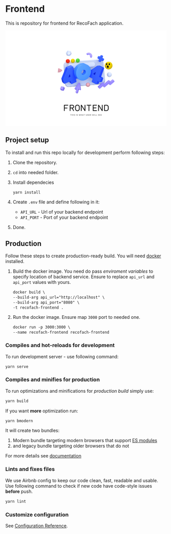 # Frontend

This is repository for frontend for RecoFach application.

![Frontend poster](public/poster.png)

## Project setup

To install and run this repo locally for development
perform following steps:

1. Clone the repository.
1. `cd` into needed folder.
1. Install dependecies

    ```bash
    yarn install
    ```

1. Create `.env` file and define following in it:
    - `API_URL` - Url of your backend endpoint
    - `API_PORT` - Port of your backend endpoint
1. Done.

## Production

Follow these steps to create production-ready build. You will need [docker](https://docker.com) installed.

1. Build the docker image. You need do pass *enviroment variables*
   to specify location of backend service. Ensure to replace
   `api_url` and `api_port` values with yours.

    ```docker
    docker build \
    --build-arg api_url="http://localhost" \
    --build-arg api_port="8080" \
    -t recofach-frontend .
    ```

1. Run the docker image. Ensure map `3000` port to needed one.

    ```docker
    docker run -p 3000:3000 \
    --name recofach-frontend recofach-frontend
    ```

### Compiles and hot-reloads for development

To run development server - use following command:

```bash
yarn serve
```

### Compiles and minifies for production

To run optimizations and minifications for *production build*
simply use:

```bash
yarn build
```

If you want **more** optimization run:

```bash
yarn bmodern
```

It will create two bundles:

1. Modern bundle targeting modern browsers that support
   [ES modules](https://jakearchibald.com/2017/es-modules-in-browsers/)
1. and legacy bundle targeting older browsers that do not

For more details see [documentation](https://cli.vuejs.org/guide/browser-compatibility.html#modern-mode)

### Lints and fixes files

We use Airbnb config to keep our code clean, fast,
readable and usable. Use following command to check if
new code have code-style issues **before** push.

```bash
yarn lint
```

### Customize configuration

See [Configuration Reference](https://cli.vuejs.org/config/).
